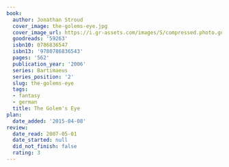 ```yaml
---
book:
  author: Jonathan Stroud
  cover_image: the-golems-eye.jpg
  cover_image_url: https://i.gr-assets.com/images/S/compressed.photo.goodreads.com/books/1441130242l/59263._SY475_.jpg
  goodreads: '59263'
  isbn10: 0786836547
  isbn13: '9780786836543'
  pages: '562'
  publication_year: '2006'
  series: Bartimaeus
  series_position: '2'
  slug: the-golems-eye
  tags:
  - fantasy
  - german
  title: The Golem's Eye
plan:
  date_added: '2015-04-08'
review:
  date_read: 2007-05-01
  date_started: null
  did_not_finish: false
  rating: 3
---
```

